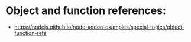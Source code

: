 # Object and function references:
- https://nodejs.github.io/node-addon-examples/special-topics/object-function-refs
